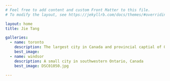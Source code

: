 ```yaml
---
# Feel free to add content and custom Front Matter to this file.
# To modify the layout, see https://jekyllrb.com/docs/themes/#overriding-theme-defaults

layout: home
title: Jie Tang

galleries: 
  - name: toronto
    description: The largest city in Canada and provincial captial of Ontario 
    best_image: 
  - name: windsor
    description: A small city in southwestern Ontario, Canada
    best_image: DSC01050.jpg
      
---
```

